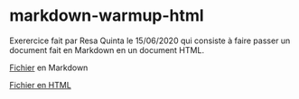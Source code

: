 # markdown-warmup-html

Exerercice fait par Resa Quinta le 15/06/2020 qui consiste à faire passer un document fait en Markdown en un document HTML.

[Fichier](https://github.com/ResDev27/exercise-markdown/blob/master/markdown.md) en Markdown 

[Fichier en HTML]()